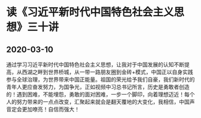 # 读《习近平新时代中国特色社会主义思想》三十讲

## 2020-03-10

通过学习习近平新时代中国特色社会主义思想，让我对于中国发展的认知不断提高，从西湖之畔到世界桥城，从一带一路朋友圈到金砖+模式，中国正以自身实践参与全球治理，为世界带来中国正能量。祖国的荣光给予我们自豪，我们新时代的青年人更应奋发努力，为国争光，正如视频中习总书记所言，历史是勇敢者创造的！遇到困难，不能埋怨，勇敢的面对困难，一步一个脚印，向着理想迈近！每个人的努力带来的一点点改变，汇聚起来就会是翻天覆地的大变化，我相信，中国声音定会更加嘹亮！自信而强大！